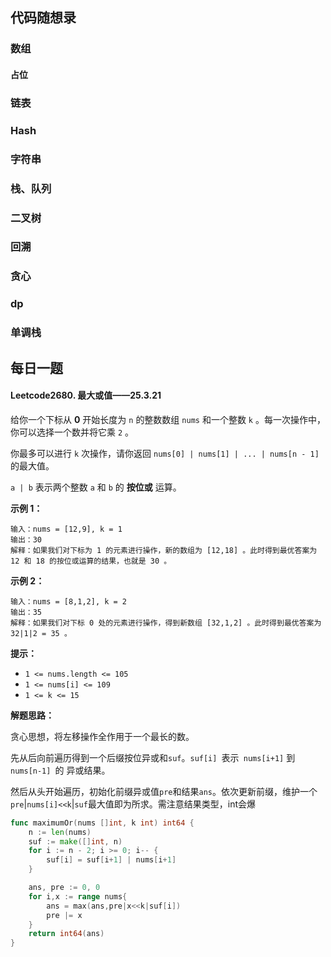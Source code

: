 ## 代码随想录

### 数组

#### 占位

### 链表

### Hash

### 字符串

### 栈、队列

### 二叉树

### 回溯

### 贪心

### dp

### 单调栈

## 每日一题

#### Leetcode2680. 最大或值——25.3.21

给你一个下标从 **0** 开始长度为 `n` 的整数数组 `nums` 和一个整数 `k` 。每一次操作中，你可以选择一个数并将它乘 `2` 。

你最多可以进行 `k` 次操作，请你返回 `nums[0] | nums[1] | ... | nums[n - 1]` 的最大值。

`a | b` 表示两个整数 `a` 和 `b` 的 **按位或** 运算。

 

**示例 1：**

```
输入：nums = [12,9], k = 1
输出：30
解释：如果我们对下标为 1 的元素进行操作，新的数组为 [12,18] 。此时得到最优答案为 12 和 18 的按位或运算的结果，也就是 30 。
```

**示例 2：**

```
输入：nums = [8,1,2], k = 2
输出：35
解释：如果我们对下标 0 处的元素进行操作，得到新数组 [32,1,2] 。此时得到最优答案为 32|1|2 = 35 。
```

 

**提示：**

- `1 <= nums.length <= 105`
- `1 <= nums[i] <= 109`
- `1 <= k <= 15`

**解题思路：**

贪心思想，将左移操作全作用于一个最长的数。

先从后向前遍历得到一个后缀按位异或和`suf`。`suf[i] `表示` nums[i+1]` 到 `nums[n-1] `的 异或结果。

然后从头开始遍历，初始化前缀异或值`pre`和结果`ans`。依次更新前缀，维护一个`pre`|`nums[i]<<k`|`suf`最大值即为所求。需注意结果类型，int会爆


```go
func maximumOr(nums []int, k int) int64 {
    n := len(nums)
    suf := make([]int, n)
    for i := n - 2; i >= 0; i-- {
        suf[i] = suf[i+1] | nums[i+1]
    }

    ans, pre := 0, 0
    for i,x := range nums{
        ans = max(ans,pre|x<<k|suf[i])
        pre |= x
    }
    return int64(ans)
}
```

